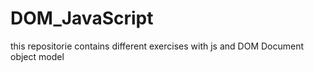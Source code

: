 # DOM_JavaScript
this repositorie contains different exercises with js and DOM Document object model
